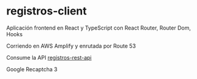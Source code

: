 # registros-client

Aplicación frontend en React y TypeScript con React Router, Router Dom, Hooks

Corriendo en AWS Amplify y enrutada por Route 53

Consume la API [registros-rest-api]

Google Recaptcha 3


[registros-rest-api]: <https://github.com/gustavoghp87/registros-rest-api/>
